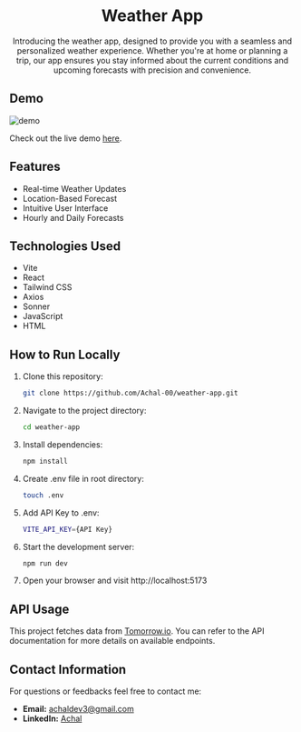 <h1 align='center'>Weather App</h1>
<p align='center'>Introducing the weather app, designed to provide you with a seamless and personalized weather experience. Whether you're at home or planning a trip, our app ensures you stay informed about the current conditions and upcoming forecasts with precision and convenience.</p>

## Demo

![demo](https://github.com/Achal-00/weather-app/assets/106076516/c129a1d6-c296-47d5-ac63-367131400866)

Check out the live demo [here](https://achal-00.github.io/weather-app/).

## Features

- Real-time Weather Updates
- Location-Based Forecast
- Intuitive User Interface
- Hourly and Daily Forecasts

## Technologies Used

- Vite
- React
- Tailwind CSS
- Axios
- Sonner
- JavaScript
- HTML

## How to Run Locally

1. Clone this repository:
   ```bash
   git clone https://github.com/Achal-00/weather-app.git

2. Navigate to the project directory:
   ```bash
   cd weather-app

3. Install dependencies:
   ```bash
   npm install

4. Create .env file in root directory:
   ```bash
   touch .env

5. Add API Key to .env:
   ```bash
   VITE_API_KEY={API Key}

6. Start the development server:
   ```bash
   npm run dev

7. Open your browser and visit http://localhost:5173

## API Usage

This project fetches data from [Tomorrow.io](https://tomorrow.io). You can refer to the API documentation for more details on available endpoints.

## Contact Information

For questions or feedbacks feel free to contact me:

- **Email:** achaldev3@gmail.com
- **LinkedIn:** [Achal](https://www.linkedin.com/in/achal-ab39652b4/)
